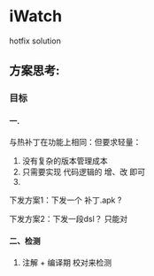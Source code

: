 # iWatch
hotfix solution

## 方案思考:
### 目标

#### 一. 
与热补丁在功能上相同：但要求轻量：
1. 没有复杂的版本管理成本
2. 只需要实现 代码逻辑的 增、改 即可
3. 

下发方案1：下发一个 补丁.apk ?


下发方案2：下发一段dsl？
只能对

#### 二、检测
1. 注解 + 编译期 校对来检测
